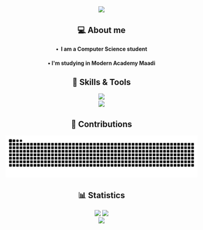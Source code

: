 
<div align="center">
  <img src="https://capsule-render.vercel.app/api?animation=fadeIn&type=waving&color=gradient&height=200&fontAlignY=40"/>
</div>
<div>
  <h2 align="center">💻 About me</h2>
  <div align="center">
    <h4>•  I am a Computer Science student </h4>
    <h4>•  I'm studying in Modern Academy Maadi</h4>
  </div>
</div>
<div align="center">
  <h2 align="center">📜 Skills & Tools</h2>
  <a href="https://skillicons.dev">
    <img src="https://skillicons.dev/icons?i=cpp,dart,py,html,css,js,java,php"/>
    <br>
    <img src="https://skillicons.dev/icons?i=flutter,discord,vscode,powershell,git,github,mysql"/>
  </a>
</div>
<div align="center">
  <h2 align="center">🐍 Contributions</h2>
  <img src="https://raw.githubusercontent.com/Jazzmedo/Jazzmedo/output/github-contribution-grid-snake-dark.svg"/>
</div>

<div align="center">
  <h2 align="center">📊 Statistics</h2>
  <img src="https://github-readme-stats.vercel.app/api?username=Jazzmedo&include_all_commits=true&theme=tokyonight_duo&show_icons=true&count_private=true&hide_border=true&mode=weekly">
  <img src="http://github-readme-streak-stats.herokuapp.com?user=Jazzmedo&theme=tokyonight_duo&hide_border=true&mode=weekly">
</div>


<div align="center">
  <img src="https://capsule-render.vercel.app/api?type=waving&color=gradient&height=200&section=footer"/>
</div>
